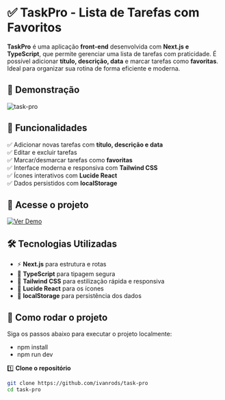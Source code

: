 # ✅ TaskPro - Lista de Tarefas com Favoritos

**TaskPro** é uma aplicação **front-end** desenvolvida com **Next.js e TypeScript**, que permite gerenciar uma lista de tarefas com praticidade. É possível adicionar **título, descrição, data** e marcar tarefas como **favoritas**. Ideal para organizar sua rotina de forma eficiente e moderna.

## 🎨 Demonstração

![task-pro](https://github.com/user-attachments/assets/cf61b0dd-74fe-4c7a-bbd8-1de7d76e2326)

<!-- Substitua pela imagem da sua aplicação -->

## 🚀 Funcionalidades

✅ Adicionar novas tarefas com **título, descrição e data**  
✅ Editar e excluir tarefas  
✅ Marcar/desmarcar tarefas como **favoritas**  
✅ Interface moderna e responsiva com **Tailwind CSS**  
✅ Ícones interativos com **Lucide React**  
✅ Dados persistidos com **localStorage**

## 🔗 Acesse o projeto

[![Ver Demo](https://img.shields.io/badge/Demo-Ao%20vivo-blue?style=for-the-badge&logo=vercel)](#)
<!-- Substitua o # pela URL do seu deploy no Vercel ou outra plataforma -->

## 🛠️ Tecnologias Utilizadas

- ⚡ **Next.js** para estrutura e rotas
- 🔷 **TypeScript** para tipagem segura
- 💨 **Tailwind CSS** para estilização rápida e responsiva
- 🧠 **Lucide React** para os ícones
- 💾 **localStorage** para persistência dos dados

## 📂 Como rodar o projeto

Siga os passos abaixo para executar o projeto localmente:

- npm install
- npm run dev

1️⃣ **Clone o repositório**
```bash
git clone https://github.com/ivanrods/task-pro
cd task-pro
